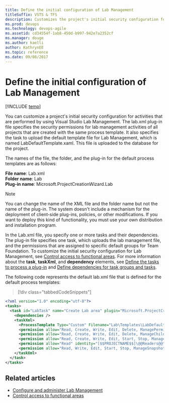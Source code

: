 ```yaml
---
title: Define the initial configuration of Lab Management 
titleSuffix: VSTS & TFS
description: Customizes the project's initial security configuration for activities that are performed by using Visual Studio Lab Management for Team Foundation Server
ms.prod: devops
ms.technology: devops-agile
ms.assetid: cd34554f-1ab8-450d-b997-942e7a2352cf
ms.manager: douge
ms.author: kaelliauthor: KathrynEE
ms.topic: reference
ms.date: 09/08/2017
---
```



# Define the initial configuration of Lab Management

[!INCLUDE [temp](../../_shared/customization-phase-0-and-1-plus-version-header.md)]

You can customize a project's initial security configuration for activities that are performed by using Visual Studio Lab Management. The lab.xml plug-in file specifies the security permissions for lab management activities of all projects that are created with the same process template. It also specifies the task to upload the default template file for Lab Management, which is named LabDefaultTemplate.xaml. This file is uploaded to the database for the project.  
  
The names of the file, the folder, and the plug-in for the default process templates are as follows:  
    
**File name**: Lab.xml  
**Folder name**: Lab  
**Plug-in name**: Microsoft.ProjectCreationWizard.Lab  
  
> [!NOTE]  
>  You can change the name of the XML file and the folder name but not the name of the plug-in. The system doesn't include a mechanism for the deployment of client-side plug-ins, policies, or other modifications. If you want to deploy this kind of functionality, you must use your own distribution and installation program.  
  
 In the Lab.xml file, you specify one or more tasks and their dependencies. The plug-in file specifies one task, which uploads the lab management file, and the permissions that are assigned to specific default groups for Team Foundation. To customize the initial security configuration for Lab Management, see [Control access to functional areas](control-access-to-functional-areas.md). For more information about the **task**, **taskXml**, and **dependency** elements, see [Define the tasks to process a plug-in](define-tasks-to-process-a-plug-in.md) and [Define dependencies for task groups and tasks](define-dependencies-plug-ins-groups-tasks.md).  
  
 The following code represents the default lab.xml file that is defined for the default process templates:  
  
> [!div class="tabbedCodeSnippets"]
```XML
<?xml version="1.0" encoding="utf-8"?>  
<tasks>  
  <task id="LabTask" name="Create Lab area" plugin="Microsoft.ProjectCreationWizard.Lab" completionMessage="Lab Task completed.">  
    <dependencies />  
    <taskXml>  
      <ProcessTemplate Type="Custom" Filename="Lab\Templates\LabDefaultTemplate.xaml" Description="This is the default Lab process template for this Team Project." ServerPath="$/$$PROJECTNAME$$/BuildProcessTemplates" />  
      <permission allow="Read, Create, Write, Edit, Delete, ManagePermissions, ManageChildPermissions, Start, Stop, ManageSnapshots, Pause, ManageLocation, DeleteLocation" identity="$$PROJECTCOLLECTIONADMINGROUP$$" />  
      <permission allow="Read, Create, Write, Edit, Delete, ManageChildPermissions, Start, Stop, ManageSnapshots, Pause, ManageLocation, DeleteLocation" identity="[$$PROJECTNAME$$]\$$PROJECTADMINGROUP$$" />  
      <permission allow="Read, Create, Write, Edit, Start, Stop, ManageSnapshots, Pause" identity="[$$PROJECTNAME$$]\@@Contributors@@" />  
      <permission allow="Read" identity="[$$PROJECTNAME$$]\@@Readers@@" />  
      <permission allow="Read, Write, Edit, Start, Stop, ManageSnapshots, Pause" identity="$$BUILDSERVICEGROUP$$" />  
    </taskXml>  
  </task>  
</tasks>  
```  
  
## Related articles  
-  [Configure and administer Lab Management](https://msdn.microsoft.com/library/dd936084.aspx)   
-  [Control access to functional areas](control-access-to-functional-areas.md)